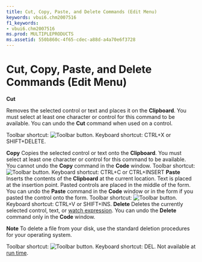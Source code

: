 ```yaml
---
title: Cut, Copy, Paste, and Delete Commands (Edit Menu)
keywords: vbui6.chm2007516
f1_keywords:
- vbui6.chm2007516
ms.prod: MULTIPLEPRODUCTS
ms.assetid: 550b860c-4f65-cdec-a88d-a4a70e6f3728
---
```



# Cut, Copy, Paste, and Delete Commands (Edit Menu)

 **Cut**

Removes the selected control or text and places it on the  **Clipboard**. You must select at least one character or control for this command to be available. You can undo the **Cut** command when used on a control.

Toolbar shortcut: 
![Toolbar button](images/tbr_cut_ZA01201694.gif). Keyboard shortcut: CTRL+X or SHIFT+DELETE.

 **Copy**
Copies the selected control or text onto the  **Clipboard**. You must select at least one character or control for this command to be available. You cannot undo the **Copy** command in the **Code** window.
Toolbar shortcut: 
![Toolbar button](images/tbr_copy_ZA01201692.gif). Keyboard shortcut: CTRL+C or CTRL+INSERT
 **Paste**
Inserts the contents of the  **Clipboard** at the current location. Text is placed at the insertion point.
Pasted controls are placed in the middle of the form.
You can undo the  **Paste** command in the **Code** window or in the form if you pasted the control onto the form.
Toolbar shortcut: 
![Toolbar button](images/tbr_pste_ZA01201730.gif). Keyboard shortcut: CTRL+V or SHIFT+INS.
 **Delete**
Deletes the currently selected control, text, or [watch expression](vbe-glossary.md). You can undo the  **Delete** command only in the **Code** window.

 **Note**  To delete a file from your disk, use the standard deletion procedures for your operating system.

Toolbar shortcut: 
![Toolbar button](images/tbr_del_ZA01201696.gif). Keyboard shortcut: DEL.
Not available at [run time](vbe-glossary.md).

